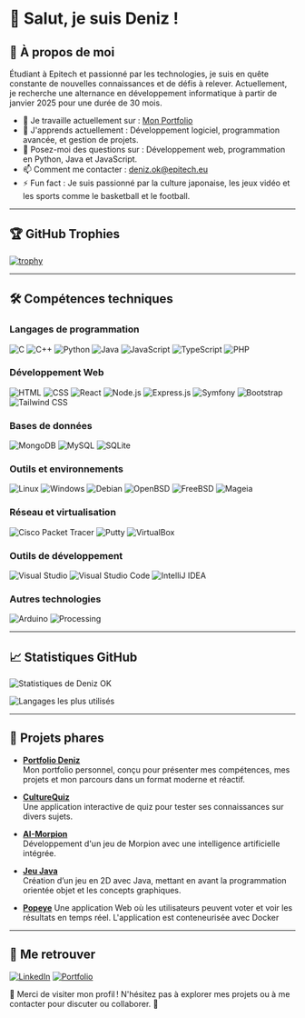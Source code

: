 # 👋 Salut, je suis Deniz !

## 🌟 À propos de moi
Étudiant à Epitech et passionné par les technologies, je suis en quête constante de nouvelles connaissances et de défis à relever. Actuellement, je recherche une alternance en développement informatique à partir de janvier 2025 pour une durée de 30 mois.

- 🔭 Je travaille actuellement sur : [Mon Portfolio](https://portfolio-deniz.netlify.app/)
- 🌱 J'apprends actuellement : Développement logiciel, programmation avancée, et gestion de projets.
- 💬 Posez-moi des questions sur : Développement web, programmation en Python, Java et JavaScript.
- 📫 Comment me contacter : deniz.ok@epitech.eu
- ⚡ Fun fact : Je suis passionné par la culture japonaise, les jeux vidéo et les sports comme le basketball et le football.

---

## 🏆 GitHub Trophies
[![trophy](https://github-profile-trophy.vercel.app/?username=Deniz09OK&theme=radical&row=1&column=3&title=Commits,Followers,Repositories)](https://github.com/ryo-ma/github-profile-trophy)

---

## 🛠️ Compétences techniques

### **Langages de programmation**
![C](https://img.shields.io/badge/-C-05122A?style=flat&logo=c) 
![C++](https://img.shields.io/badge/-C++-05122A?style=flat&logo=cplusplus) 
![Python](https://img.shields.io/badge/-Python-05122A?style=flat&logo=python)
![Java](https://img.shields.io/badge/-Java-05122A?style=flat&logo=java)
![JavaScript](https://img.shields.io/badge/-JavaScript-05122A?style=flat&logo=javascript)
![TypeScript](https://img.shields.io/badge/-TypeScript-05122A?style=flat&logo=typescript)
![PHP](https://img.shields.io/badge/-PHP-05122A?style=flat&logo=php)

### **Développement Web**
![HTML](https://img.shields.io/badge/-HTML-05122A?style=flat&logo=html5)
![CSS](https://img.shields.io/badge/-CSS-05122A?style=flat&logo=css3)
![React](https://img.shields.io/badge/-React-05122A?style=flat&logo=react)
![Node.js](https://img.shields.io/badge/-Node.js-05122A?style=flat&logo=node.js)
![Express.js](https://img.shields.io/badge/-Express.js-05122A?style=flat&logo=express)
![Symfony](https://img.shields.io/badge/-Symfony-05122A?style=flat&logo=symfony)
![Bootstrap](https://img.shields.io/badge/-Bootstrap-05122A?style=flat&logo=bootstrap)
![Tailwind CSS](https://img.shields.io/badge/-Tailwind%20CSS-05122A?style=flat&logo=tailwind-css)

### **Bases de données**
![MongoDB](https://img.shields.io/badge/-MongoDB-05122A?style=flat&logo=mongodb)
![MySQL](https://img.shields.io/badge/-MySQL-05122A?style=flat&logo=mysql)
![SQLite](https://img.shields.io/badge/-SQLite-05122A?style=flat&logo=sqlite)

### **Outils et environnements**
![Linux](https://img.shields.io/badge/-Linux-05122A?style=flat&logo=linux)
![Windows](https://img.shields.io/badge/-Windows-05122A?style=flat&logo=windows)
![Debian](https://img.shields.io/badge/-Debian-05122A?style=flat&logo=debian)
![OpenBSD](https://img.shields.io/badge/-OpenBSD-05122A?style=flat&logo=openbsd)
![FreeBSD](https://img.shields.io/badge/-FreeBSD-05122A?style=flat&logo=freebsd)
![Mageia](https://img.shields.io/badge/-Mageia-05122A?style=flat&logo=mageia)

### **Réseau et virtualisation**
![Cisco Packet Tracer](https://img.shields.io/badge/-Cisco%20Packet%20Tracer-05122A?style=flat&logo=cisco)
![Putty](https://img.shields.io/badge/-Putty-05122A?style=flat&logo=putty)
![VirtualBox](https://img.shields.io/badge/-VirtualBox-05122A?style=flat&logo=virtualbox)

### **Outils de développement**
![Visual Studio](https://img.shields.io/badge/-Visual%20Studio-05122A?style=flat&logo=visual-studio)
![Visual Studio Code](https://img.shields.io/badge/-Visual%20Studio%20Code-05122A?style=flat&logo=visual-studio-code)
![IntelliJ IDEA](https://img.shields.io/badge/-IntelliJ%20IDEA-05122A?style=flat&logo=intellij-idea)

### **Autres technologies**
![Arduino](https://img.shields.io/badge/-Arduino-05122A?style=flat&logo=arduino)
![Processing](https://img.shields.io/badge/-Processing-05122A?style=flat)

---

## 📈 Statistiques GitHub
![Statistiques de Deniz OK](https://github-readme-stats.vercel.app/api?username=Deniz09OK&show_icons=true&theme=dark)

![Langages les plus utilisés](https://github-readme-stats.vercel.app/api/top-langs/?username=Deniz09OK&layout=compact&theme=radical)

---

## 🚀 Projets phares

- **[Portfolio Deniz](https://github.com/Deniz09OK/Portfolio-deniz)**  
  Mon portfolio personnel, conçu pour présenter mes compétences, mes projets et mon parcours dans un format moderne et réactif.

- **[CultureQuiz](https://github.com/Deniz09OK/CultureQuiz)**  
  Une application interactive de quiz pour tester ses connaissances sur divers sujets.

- **[AI-Morpion](https://github.com/Deniz09OK/AI-Morpion)**  
  Développement d'un jeu de Morpion avec une intelligence artificielle intégrée.

- **[Jeu Java](https://github.com/Deniz09OK/Projet-Jeu-Java)**  
  Création d’un jeu en 2D avec Java, mettant en avant la programmation orientée objet et les concepts graphiques.

- **[Popeye](https://github.com/Deniz09OK/Popeye)**
  Une application Web où les utilisateurs peuvent voter et voir les résultats en temps réel. L'application est conteneurisée avec Docker


---

## 🔗 Me retrouver
[![LinkedIn](https://img.shields.io/badge/-LinkedIn-blue?style=flat-square&logo=Linkedin&logoColor=white)](https://www.linkedin.com/in/deniz-ok)
[![Portfolio](https://img.shields.io/badge/-Portfolio-green?style=flat-square&logo=github)](https://portfolio-deniz.netlify.app/)

🎉 Merci de visiter mon profil ! N'hésitez pas à explorer mes projets ou à me contacter pour discuter ou collaborer. 🚀
